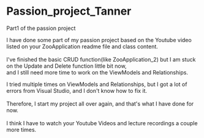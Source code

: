 # Passion_project_Tanner
Part1 of the passion project

I have done some part of my passion project based on the Youtube video listed on your ZooApplication readme file and class content. <br/> <br/>
I've finished the basic CRUD function(like ZooApplication_2) but I am stuck on the Update and Delete function little bit now,  <br/> and I still need more time to work on the ViewModels and Relationships.

I tried multiple times on ViewModels and Relationships, but I got a lot of errors from Visual Studio, and I don't know how to fix it.  <br/> <br/>
Therefore, I start my project all over again, and that's what I have done for now.  <br/> <br/>
I think I have to watch your Youtube Videos and lecture recordings a couple more times.  <br/>

